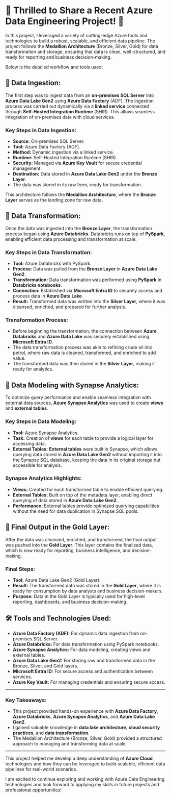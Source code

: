# 🎉 Thrilled to Share a Recent Azure Data Engineering Project! 🚀

In this project, I leveraged a variety of cutting-edge Azure tools and technologies to build a robust, scalable, and efficient data pipeline. The project follows the **Medallion Architecture** (Bronze, Silver, Gold) for data transformation and storage, ensuring that data is clean, well-structured, and ready for reporting and business decision-making.

Below is the detailed workflow and tools used:

## 🔹 **Data Ingestion:**
The first step was to ingest data from an **on-premises SQL Server** into **Azure Data Lake Gen2** using **Azure Data Factory** (ADF). The ingestion process was carried out dynamically via a **linked service** connected through **Self-Hosted Integration Runtime** (SHIR). This allows seamless integration of on-premises data with cloud services.

### Key Steps in Data Ingestion:
- **Source:** On-premises SQL Server.
- **Tool:** Azure Data Factory (ADF).
- **Method:** Dynamic ingestion via a linked service.
- **Runtime:** Self-Hosted Integration Runtime (SHIR).
- **Security:** Managed via **Azure Key Vault** for secure credential management.
- **Destination:** Data stored in **Azure Data Lake Gen2** under the **Bronze Layer**.
- The data was stored in its raw form, ready for transformation.

This architecture follows the **Medallion Architecture**, where the **Bronze Layer** serves as the landing zone for raw data.

## 🔹 **Data Transformation:**
Once the data was ingested into the **Bronze Layer**, the transformation process began using **Azure Databricks**. Databricks runs on top of **PySpark**, enabling efficient data processing and transformation at scale.

### Key Steps in Data Transformation:
- **Tool:** Azure Databricks with PySpark.
- **Process:** Data was pulled from the **Bronze Layer** in **Azure Data Lake Gen2**.
- **Transformation:** Data transformation was performed using **PySpark** in **Databricks notebooks**.
- **Connection:** Established via **Microsoft Entra ID** to securely access and process data in **Azure Data Lake**.
- **Result:** Transformed data was written into the **Silver Layer**, where it was cleansed, enriched, and prepared for further analysis.

### Transformation Process:
- Before beginning the transformation, the connection between **Azure Databricks** and **Azure Data Lake** was securely established using **Microsoft Entra ID**.
- The data transformation process was akin to refining crude oil into petrol, where raw data is cleaned, transformed, and enriched to add value.
- The transformed data was then stored in the **Silver Layer**, making it ready for analytics.

## 🔹 **Data Modeling with Synapse Analytics:**
To optimize query performance and enable seamless integration with external data sources, **Azure Synapse Analytics** was used to create **views** and **external tables**. 

### Key Steps in Data Modeling:
- **Tool:** Azure Synapse Analytics.
- **Task:** Creation of **views** for each table to provide a logical layer for accessing data.
- **External Tables:** **External tables** were built in Synapse, which allows querying data stored in **Azure Data Lake Gen2** without importing it into the Synapse SQL database, keeping the data in its original storage but accessible for analysis.

### Synapse Analytics Highlights:
- **Views:** Created for each transformed table to enable efficient querying.
- **External Tables:** Built on top of the metadata layer, enabling direct querying of data stored in **Azure Data Lake Gen2**.
- **Performance:** External tables provide optimized querying capabilities without the need for data duplication in Synapse SQL pools.

## 🔹 **Final Output in the Gold Layer:**
After the data was cleansed, enriched, and transformed, the final output was pushed into the **Gold Layer**. This layer contains the finalized data, which is now ready for reporting, business intelligence, and decision-making.

### Final Steps:
- **Tool:** Azure Data Lake Gen2 (Gold Layer).
- **Result:** The transformed data was stored in the **Gold Layer**, where it is ready for consumption by data analysts and business decision-makers.
- **Purpose:** Data in the Gold Layer is typically used for high-level reporting, dashboards, and business decision-making.

## 🛠 **Tools and Technologies Used:**
- **Azure Data Factory (ADF):** For dynamic data ingestion from on-premises SQL Server.
- **Azure Databricks:** For data transformation using PySpark notebooks.
- **Azure Synapse Analytics:** For data modeling, creating views and external tables.
- **Azure Data Lake Gen2:** For storing raw and transformed data in the Bronze, Silver, and Gold layers.
- **Microsoft Entra ID:** For secure access and authentication between services.
- **Azure Key Vault:** For managing credentials and ensuring secure access.

---

### **Key Takeaways:**
- This project provided hands-on experience with **Azure Data Factory**, **Azure Databricks**, **Azure Synapse Analytics**, and **Azure Data Lake Gen2**.
- I gained valuable knowledge in **data lake architecture**, **cloud security practices**, and **data transformation**.
- The Medallion Architecture (Bronze, Silver, Gold) provided a structured approach to managing and transforming data at scale.

---

This project helped me develop a deep understanding of **Azure Cloud** technologies and how they can be leveraged to build scalable, efficient data pipelines for real-world scenarios.

I am excited to continue exploring and working with Azure Data Engineering technologies and look forward to applying my skills in future projects and professional opportunities!
